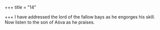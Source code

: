 +++
title = "14"

+++
I have addressed the lord of the fallow bays as he engorges his skill. Now listen to the son of Aśva as he praises.